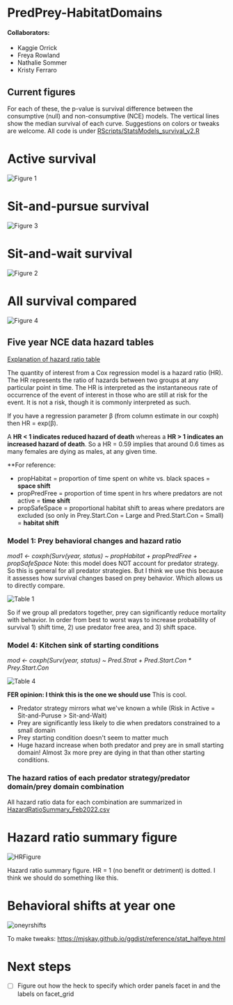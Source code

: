 # PredPrey-HabitatDomains

#### Collaborators:
- Kaggie Orrick
- Freya Rowland
- Nathalie Sommer
- Kristy Ferraro

## Current figures

For each of these, the p-value is survival difference between the consumptive (null) and non-consumptive (NCE) models. The vertical lines show the median survival of each curve. Suggestions on colors or tweaks are welcome. All code is under [RScripts/StatsModels_survival_v2.R](RScripts/StatsModels_survival_v2.R)

# Active survival
![Figure 1](Output_Figures/ActivePredSurv.png)

# Sit-and-pursue survival
![Figure 3](Output_Figures/SPPredSurv.png)

# Sit-and-wait survival
![Figure 2](Output_Figures/SWPredSurv.png)

# All survival compared
![Figure 4](Output_Figures/AllSurvival.png)

## Five year NCE data hazard tables

[Explanation of hazard ratio table](<https://www.emilyzabor.com/tutorials/survival_analysis_in_r_tutorial.html#Estimating_survival_curves_with_the_Kaplan-Meier_method>)

The quantity of interest from a Cox regression model is a hazard ratio (HR). The HR represents the ratio of hazards between two groups at any particular point in time.
The HR is interpreted as the instantaneous rate of occurrence of the event of interest in those who are still at risk for the event. It is not a risk, though it is commonly interpreted as such.

If you have a regression parameter β (from column estimate in our coxph) then HR = exp(β).

A **HR < 1 indicates reduced hazard of death** whereas a **HR > 1 indicates an increased hazard of death**.
So a HR = 0.59 implies that around 0.6 times as many females are dying as males, at any given time.

**For reference:
- propHabitat = proportion of time spent on white vs. black spaces = **space shift**
- propPredFree = proportion of time spent in hrs where predators are not active = **time shift**
- propSafeSpace = proportional habitat shift to areas where predators are excluded (so only in Prey.Start.Con = Large and Pred.Start.Con = Small) = **habitat shift**

### Model 1: Prey behavioral changes and hazard ratio

*mod1 <- coxph(Surv(year, status) ~ propHabitat + propPredFree + propSafeSpace* 
Note: this model does NOT account for predator strategy. So this is general for all predator strategies. But I think we use this because it assesses how survival changes based on prey behavior. Which allows us to directly compare.

![Table 1](Output_Figures/FiveYrNCEHazardTable.png)

So if we group all predators together, prey can significantly reduce mortality with behavior. In order from best to worst ways to increase probability of survival 1) shift time, 2) use predator free area, and 3) shift space. 


### Model 4: Kitchen sink of starting conditions
*mod <- coxph(Surv(year, status) ~ Pred.Strat + Pred.Start.Con * Prey.Start.Con*

![Table 4](Output_Figures/FiveYrNCEHazardTable_KitchSink2.png)

**FER opinion: I think this is the one we should use**
This is cool. 

- Predator strategy mirrors what we've known a while (Risk in Active = Sit-and-Puruse > Sit-and-Wait)
- Prey are significantly less likely to die when predators constrained to a small domain
- Prey starting condition doesn't seem to matter much
- Huge hazard increase when both predator and prey are in small starting domain! Almost 3x more prey are dying in that than other starting conditions.

### The hazard ratios of each predator strategy/predator domain/prey domain combination

All hazard ratio data for each combination are summarized in [HazardRatioSummary_Feb2022.csv](Data/HazardRatioSummary_Feb2022.png)

# Hazard ratio summary figure
![HRFigure](Output_Figures/HazardRatiosPlot.png)

Hazard ratio summary figure. HR = 1 (no benefit or detriment) is dotted. I think we should do something like this.

# Behavioral shifts at year one
![oneyrshifts](Output_Figures/OneYrShifts.png)

To make tweaks: https://mjskay.github.io/ggdist/reference/stat_halfeye.html

# Next steps
- [ ] Figure out how the heck to specify which order panels facet in and the labels on facet_grid

